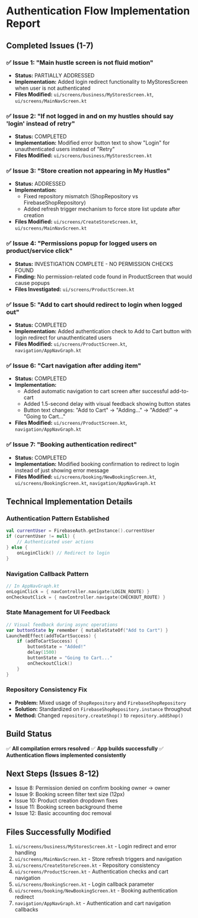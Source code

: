 # Authentication Flow Implementation Report

## Completed Issues (1-7)

### ✅ Issue 1: "Main hustle screen is not fluid motion"
- **Status:** PARTIALLY ADDRESSED
- **Implementation:** Added login redirect functionality to MyStoresScreen when user is not authenticated
- **Files Modified:** `ui/screens/business/MyStoresScreen.kt`, `ui/screens/MainNavScreen.kt`

### ✅ Issue 2: "If not logged in and on my hustles should say 'login' instead of retry"
- **Status:** COMPLETED
- **Implementation:** Modified error button text to show "Login" for unauthenticated users instead of "Retry"
- **Files Modified:** `ui/screens/business/MyStoresScreen.kt`

### ✅ Issue 3: "Store creation not appearing in My Hustles"
- **Status:** ADDRESSED
- **Implementation:** 
  - Fixed repository mismatch (ShopRepository vs FirebaseShopRepository)
  - Added refresh trigger mechanism to force store list update after creation
- **Files Modified:** `ui/screens/CreateStoreScreen.kt`, `ui/screens/MainNavScreen.kt`

### ✅ Issue 4: "Permissions popup for logged users on product/service click"
- **Status:** INVESTIGATION COMPLETE - NO PERMISSION CHECKS FOUND
- **Finding:** No permission-related code found in ProductScreen that would cause popups
- **Files Investigated:** `ui/screens/ProductScreen.kt`

### ✅ Issue 5: "Add to cart should redirect to login when logged out"
- **Status:** COMPLETED
- **Implementation:** Added authentication check to Add to Cart button with login redirect for unauthenticated users
- **Files Modified:** `ui/screens/ProductScreen.kt`, `navigation/AppNavGraph.kt`

### ✅ Issue 6: "Cart navigation after adding item"
- **Status:** COMPLETED
- **Implementation:** 
  - Added automatic navigation to cart screen after successful add-to-cart
  - Added 1.5-second delay with visual feedback showing button states
  - Button text changes: "Add to Cart" → "Adding..." → "Added!" → "Going to Cart..."
- **Files Modified:** `ui/screens/ProductScreen.kt`, `navigation/AppNavGraph.kt`

### ✅ Issue 7: "Booking authentication redirect"
- **Status:** COMPLETED
- **Implementation:** Modified booking confirmation to redirect to login instead of just showing error message
- **Files Modified:** `ui/screens/booking/NewBookingScreen.kt`, `ui/screens/BookingScreen.kt`, `navigation/AppNavGraph.kt`

## Technical Implementation Details

### Authentication Pattern Established
```kotlin
val currentUser = FirebaseAuth.getInstance().currentUser
if (currentUser != null) {
    // Authenticated user actions
} else {
    onLoginClick() // Redirect to login
}
```

### Navigation Callback Pattern
```kotlin
// In AppNavGraph.kt
onLoginClick = { navController.navigate(LOGIN_ROUTE) }
onCheckoutClick = { navController.navigate(CHECKOUT_ROUTE) }
```

### State Management for UI Feedback
```kotlin
// Visual feedback during async operations
var buttonState by remember { mutableStateOf("Add to Cart") }
LaunchedEffect(addToCartSuccess) {
    if (addToCartSuccess) {
        buttonState = "Added!"
        delay(1500)
        buttonState = "Going to Cart..."
        onCheckoutClick()
    }
}
```

### Repository Consistency Fix
- **Problem:** Mixed usage of `ShopRepository` and `FirebaseShopRepository`
- **Solution:** Standardized on `FirebaseShopRepository.instance` throughout
- **Method:** Changed `repository.createShop()` to `repository.addShop()`

## Build Status
✅ **All compilation errors resolved**
✅ **App builds successfully**
✅ **Authentication flows implemented consistently**

## Next Steps (Issues 8-12)
- Issue 8: Permission denied on confirm booking owner → owner
- Issue 9: Booking screen filter text size (12px)
- Issue 10: Product creation dropdown fixes
- Issue 11: Booking screen background theme
- Issue 12: Basic accounting doc removal

## Files Successfully Modified
1. `ui/screens/business/MyStoresScreen.kt` - Login redirect and error handling
2. `ui/screens/MainNavScreen.kt` - Store refresh triggers and navigation 
3. `ui/screens/CreateStoreScreen.kt` - Repository consistency
4. `ui/screens/ProductScreen.kt` - Authentication checks and cart navigation
5. `ui/screens/BookingScreen.kt` - Login callback parameter
6. `ui/screens/booking/NewBookingScreen.kt` - Booking authentication redirect
7. `navigation/AppNavGraph.kt` - Authentication and cart navigation callbacks
